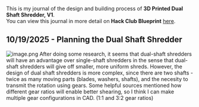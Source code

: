 <!--
  ===================    !!READ THIS NOTICE!!   ====================
  DO NOT edit this file manually. Your changes WILL BE OVERWRITTEN!
  This journal is auto generated and updated by Hack Club Blueprint.
  To edit this file, please edit your journal entries on Blueprint.
  ==================================================================
-->

This is my journal of the design and building process of **3D Printed Dual Shaft Shredder, V1**.  
You can view this journal in more detail on **Hack Club Blueprint** [here](https://blueprint.hackclub.com/projects/170).


## 10/19/2025 - Planning the Dual Shaft Shredder  

![image.png](https://blueprint.hackclub.com/user-attachments/blobs/proxy/eyJfcmFpbHMiOnsiZGF0YSI6MzQ2MCwicHVyIjoiYmxvYl9pZCJ9fQ==--2177c6ecac91d23475ba764393fe4e02a9436e85/image.png)
After doing some research, it seems that dual-shaft shredders will have an advantage over single-shaft shredders in the sense that dual-shaft shredders will give off smaller, more uniform shreds. However, the design of dual shaft shredders is more complex, since there are two shafts - twice as many moving parts (blades, washers, shafts), and the necesity to transmit the rotation using gears.
Some helpful sources mentioned how different gear ratios will enable better shearing, so I think I can make multiple gear configurations in CAD. (1:1 and 3:2 gear ratios)
  

